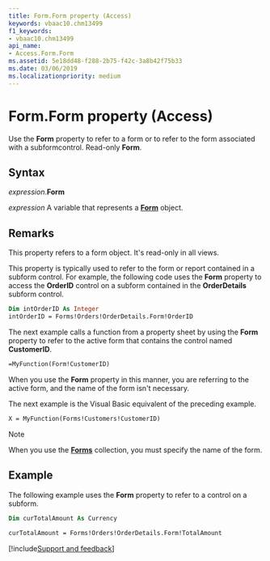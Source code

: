```yaml
---
title: Form.Form property (Access)
keywords: vbaac10.chm13499
f1_keywords:
- vbaac10.chm13499
api_name:
- Access.Form.Form
ms.assetid: 5e18dd48-f288-2b75-f42c-3a8b42f75b33
ms.date: 03/06/2019
ms.localizationpriority: medium
---
```



# Form.Form property (Access)

Use the **Form** property to refer to a form or to refer to the form associated with a subformcontrol. Read-only **Form**.


## Syntax

_expression_.**Form**

_expression_ A variable that represents a **[Form](Access.Form.md)** object.


## Remarks

This property refers to a form object. It's read-only in all views.

This property is typically used to refer to the form or report contained in a subform control. For example, the following code uses the **Form** property to access the **OrderID** control on a subform contained in the **OrderDetails** subform control.

```vb
Dim intOrderID As Integer 
intOrderID = Forms!Orders!OrderDetails.Form!OrderID
```

The next example calls a function from a property sheet by using the **Form** property to refer to the active form that contains the control named **CustomerID**.

```vb
=MyFunction(Form!CustomerID)
```

When you use the **Form** property in this manner, you are referring to the active form, and the name of the form isn't necessary.

The next example is the Visual Basic equivalent of the preceding example.

```vb
X = MyFunction(Forms!Customers!CustomerID)
```

> [!NOTE] 
> When you use the **[Forms](Access.Forms.md)** collection, you must specify the name of the form.


## Example

The following example uses the **Form** property to refer to a control on a subform.

```vb
Dim curTotalAmount As Currency 
 
curTotalAmount = Forms!Orders!OrderDetails.Form!TotalAmount 

```



[!include[Support and feedback](~/includes/feedback-boilerplate.md)]